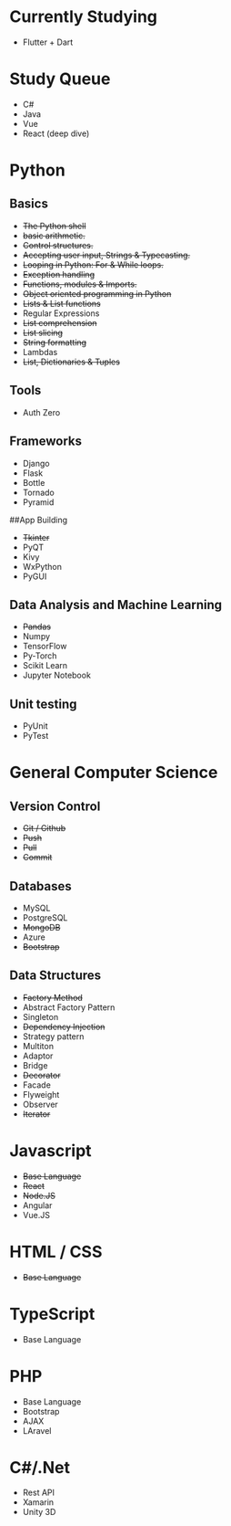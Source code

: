 # Currently Studying
* Flutter + Dart

# Study Queue
* C#
* Java
* Vue
* React (deep dive)

# Python

## Basics

* ~~The Python shell~~
* ~~basic arithmetic.~~
* ~~Control structures.~~
* ~~Accepting user input, Strings & Typecasting.~~
* ~~Looping in Python: For & While loops.~~
* ~~Exception handling~~
* ~~Functions, modules & Imports.~~
* ~~Object oriented programming in Python~~
* ~~Lists & List functions~~
* Regular Expressions
* ~~List comprehension~~
* ~~List slicing~~
* ~~String formatting~~
* Lambdas
* ~~List, Dictionaries & Tuples~~

## Tools
* Auth Zero

## Frameworks
* Django
* Flask
* Bottle
* Tornado
* Pyramid

##App Building
* ~~Tkinter~~
* PyQT
* Kivy
* WxPython
* PyGUI

## Data Analysis and Machine Learning
* ~~Pandas~~
* Numpy
* TensorFlow
* Py-Torch
* Scikit Learn
* Jupyter Notebook

## Unit testing
* PyUnit
* PyTest

# General Computer Science

## Version Control
* ~~Git / Github~~
* ~~Push~~
* ~~Pull~~
* ~~Commit~~

## Databases
* MySQL
* PostgreSQL
* ~~MongoDB~~
* Azure
* ~~Bootstrap~~

## Data Structures 
* ~~Factory Method~~
* Abstract Factory Pattern
* Singleton
* ~~Dependency Injection~~
* Strategy pattern
* Multiton
* Adaptor
* Bridge
* ~~Decorator~~
* Facade
* Flyweight
* Observer
* ~~Iterator~~

# Javascript
* ~~Base Language~~
* ~~React~~
* ~~Node.JS~~
* Angular
* Vue.JS

# HTML / CSS
* ~~Base Language~~

# TypeScript
* Base Language

# PHP
* Base Language
* Bootstrap
* AJAX
* LAravel

# C#/.Net
* Rest API
* Xamarin
* Unity 3D
